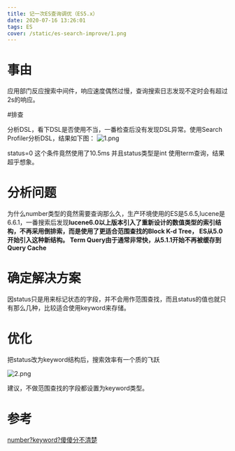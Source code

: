 ```yaml
---
title: 记一次ES查询调优（ES5.x）
date: 2020-07-16 13:26:01
tags: ES
cover: /static/es-search-improve/1.png
---
```

# 事由

应用部门反应搜索中间件，响应速度偶然过慢，查询搜索日志发现不定时会有超过2s的响应。

#排查

分析DSL，看下DSL是否使用不当，一番检查后没有发现DSL异常。使用Search Profiler分析DSL，结果如下图：
![1.png](/static/es-search-improve/1.png)

status=0 这个条件竟然使用了10.5ms 并且status类型是int 使用term查询，结果超乎想象。

# 分析问题

为什么number类型的竟然需要查询那么久，生产环境使用的ES是5.6.5,lucene是6.6.1，一番搜索后发现**lucene6.0以上版本引入了重新设计的数值类型的索引结构，不再采用倒排索，而是使用了更适合范围查找的Block K-d Tree， ES从5.0开始引入这种新结构。
Term Query由于通常非常快，从5.1.1开始不再被缓存到Query Cache**

# 确定解决方案

因status只是用来标记状态的字段，并不会用作范围查找，而且status的值也就只有那么几种，比较适合使用keyword来存储。

# 优化

把status改为keyword结构后，搜索效率有一个质的飞跃

![2.png](/static/es-search-improve/2.png)

建议，不做范围查找的字段都设置为keyword类型。

# 参考

[number?keyword?傻傻分不清楚
](https://elasticsearch.cn/article/446)








